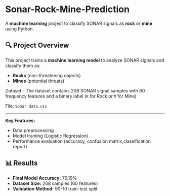 # Sonar-Rock-Mine-Prediction

A **machine learning** project to classify SONAR signals as **rock** or **mine** using Python.

## 🔍 Project Overview
This project trains a **machine learning model** to analyze SONAR signals and classify them as:
- **Rocks** (non-threatening objects)
- **Mines** (potential threats)

Dataset - The dataset contains 208 SONAR signal samples with 60 frequency features and a binary label (`R` for Rock or `M` for Mine)

File: `Sonar data.csv` 

---
**Key Features:**
- Data preprocessing
- Model training (Logistic Regression)
- Performance evaluation (accuracy, confusion matrix,classification report)

## 📊 Results
- **Final Model Accuracy:** 76.19%  
- **Dataset Size:** 208 samples (60 features)  
- **Validation Method:** 90-10 train-test split  


